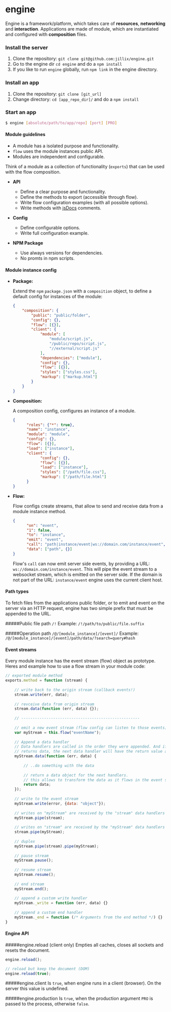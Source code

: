 engine
======

Engine is a framework/platform, which takes care of **resources**, **networking** and **interaction**.
Applications are made of module, which are instantiated and configured with **composition** files.

### Install the server
1. Clone the repository: `git clone git@github.com:jillix/engine.git`
2. Go to the engine dir `cd engine` and do a `npm install`
3. If you like to run `engine` globally, run `npm link` in the engine directory.

### Install an app
1. Clone the repository: `git clone [git_url]`
2. Change directory: `cd [app_repo_dir]/` and do a `npm install`

### Start an app
```sh
$ engine [absolute/path/to/app/repo] [port] [PRO]
```
#### Module guidelines
* A module has a isolated purpose and functionality.
* `flow` uses the module instances public API.
* Modules are independent and configurable.

Think of a module as a collection of functionality (`exports`) that can be used with the flow composition.

- **API**
    * Define a clear purpose and functionality.
    * Define the methods to export (accessible through flow).
    * Write flow configuration examples (with all possible options).
    * Write methods with [jsDocs](https://github.com/jsdoc3/jsdoc) comments.

- **Config**
    * Define configurable options.
    * Write full configuration example.

- **NPM Package**
    * Use always versions for dependencies.
    * No promts in npm scripts.

#### Module instance config
 - **Package:**
 
   Extend the `npm` `package.json` with a `composition` object, to define a default config for instances of the module:
   
   ```json
   {
       "composition": {
           "public": "public/folder",
           "config": {},
           "flow": [{}],
           "client": {
               "module": [
                   "module/script.js",
                   "/public/repo/script.js",
                   "//external/script.js"
               ],
               "dependencies": ["module"],
               "config": {},
               "flow": [{}],
               "styles": ["styles.css"],
               "markup": ["markup.html"]
           }
       }
   }
   ```

 - **Composition:**
 
   A composition config, configures an instance of a module.

   ```json
   {
         "roles": {"*": true},
         "name": "instance",
         "module": "module",
         "config": {},
         "flow": [{}],
         "load": ["instance"],
         "client": {
               "config": {},
               "flow": [{}],
               "load": ["instance"],
               "styles": ["/path/file.css"],
               "markup": ["/path/file.html"]
         }
   }
   ```

 - **Flow:**
 
   Flow configs create streams, that allow to send and receive data from a module instance method.

   ```json
   {
         "on": "event",
         "1": false,
         "to": "instance",
         "emit": "event",
         "call": "path|instance/event|ws://domain.com/instance/event",
         "data": ["path", {}]
   }
   ```
   Flow's `call` can now emit server side events, by providing a URL: `ws://domain.com/instance/event`. This will pipe the event stream to a websocket stream, which is emitted on the server side. If the domain is not part of the URL: `instance/event` engine uses the current client host.

#### Path types
To fetch files from the applications public folder, or to emit and event on the server via an HTTP request, engine has two simple prefix that must be appended to the URL.

#####Public file path `/!`
Example: `/!/path/to/public/file.suffix`

#####Operation path `/@/[module_instance]/[event]/`
Example: `/@/[module_instance]/[event]/path/data/?search=query#hash`

#### Event streams
Every module instance has the event stream (flow) object as prototype.
Heres and example how to use a flow stream in your module code:
```js
// exported module method
exports.method = function (stream) {
    
    // write back to the origin stream (callback events!)
    stream.write(err, data);
    
    // revceive data from origin stream
    stream.data(function (err, data) {});
    
    // ----------------------------------------------------
    
    // emit a new event stream (flow config can listen to those events)
    var myStream = this.flow("eventName");
    
    // Append a data handler
    // Data handlers are called in the order they were appended. And if a data handler
    // returns data, the next data handler will have the return value as data argument.
    myStream.data(function (err, data) {
    
        // ..do something with the data
        
        // return a data object for the next handlers.
        // this allows to transform the data as it flows in the event stream.
        return data;
    });
    
    // write to the event stream
    myStream.write(error, {data: "object"});
    
    // writes on "myStream" are received by the "stream" data handlers
    myStream.pipe(stream);
    
    // writes on "stream" are received by the "myStream" data handlers
    stream.pipe(myStream);
    
    // duplex
    myStream.pipe(stream).pipe(myStream);
    
    // pause stream
    myStream.pause();
    
    // resume stream
    myStream.resume();
    
    // end stream
    myStream.end();
    
    // append a custom write handler
    myStream._write = function (err, data) {}
    
    // append a custom end handler
    myStream._end = function (/* Arguments from the end method */) {}
}
```

#### Engine API
#####engine.reload (client only)
Empties all caches, closes all sockets and resets the document.
```js
engine.reload();

// reload but keep the document (DOM)
engine.reload(true);
```
#####engine.client
Is `true`, when engine runs in a client (browser). On the server this value is undefined.

#####engine.production
Is `true`, when the production argument `PRO` is passed to the process, otherwise `false`.
